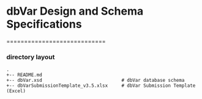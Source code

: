 # dbVar Design and Schema Specifications
============================

### directory layout

    .
    +-- README.md 
    +-- dbVar.xsd                             # dbVar database schema
    +-- dbVarSubmissionTemplate_v3.5.xlsx     # dbVar Submission Template (Excel)    
